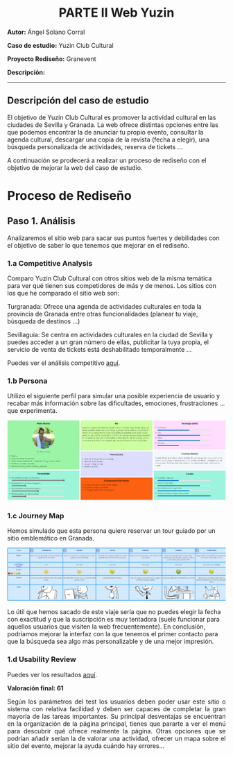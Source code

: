 <h1 align="center">PARTE II Web Yuzin</h1>

<p align="justify"><strong>Autor:</strong> Ángel Solano Corral</p>
<p align="justify"><strong>Caso de estudio:</strong> Yuzin Club Cultural</p>
<p align="justify"><strong>Proyecto Rediseño:</strong> Granevent</p>
<p align="justify"><strong>Descripción:</strong> </p>

---

<h2 align="justify">Descripción del caso de estudio</h2>
El objetivo de Yuzin Club Cultural es promover la actividad cultural en las ciudades de Sevilla y Granada. La web ofrece distintas opciones entre las que podemos encontrar la de anunciar tu propio evento, consultar la agenda cultural, descargar una copia de la revista (fecha a elegir), una búsqueda personalizada de actividades, reserva de tickets ...

A continuación se prodecerá a realizar un proceso de rediseño con el objetivo de mejorar la web del caso de estudio. 

# Proceso de Rediseño 

## Paso 1. Análisis

Analizaremos el sitio web para sacar sus puntos fuertes y debilidades con el objetivo de saber lo que tenemos que mejorar en el rediseño.

### 1.a Competitive Analysis

Comparo Yuzin Club Cultural con otros sitios web de la misma temática para ver qué tienen sus competidores de más y de menos. Los sitios con los que he comparado el sitio web son:

Turgranada: Ofrece una agenda de actividades culturales en toda la provincia de Granada entre otras funcionalidades (planear tu viaje, búsqueda de destinos ...)

Sevillaguia: Se centra en actividades culturales en la ciudad de Sevilla y puedes acceder a un gran número de ellas, publicitar la tuya propia, el servicio de venta de tickets está deshabilitado temporalmente ...

Puedes ver el análisis competitivo <a href="https://github.com/angelsc21/DIU_Trabajo_Final/blob/main/CompetitiveAnalisis.pdf">aquí</a>.

### 1.b Persona

Utilizo el siguiente perfil para simular una posible experiencia de usuario y recabar más información sobre las dificultades, emociones, frustraciones ... que experimenta.

![persona](persona.png)

### 1.c Journey Map

Hemos simulado que esta persona quiere reservar un tour guiado por un sitio emblemático en Granada.

![persona](viaje.png)

Lo útil que hemos sacado de este viaje sería que no puedes elegir la fecha con exactitud y que la suscripción es muy tentadora (suele funcionar para aquellos usuarios que visiten la web frecuentemente). En conclusión, podríamos mejorar la interfaz con la que tenemos el primer contacto para que la búsqueda sea algo más personalizable y de una mejor impresión.

### 1.d Usability Review

Puedes ver los resultados <a href="https://github.com/angelsc21/DIU_Trabajo_Final/blob/main/Usability-review.pdf">aquí</a>.

<strong>Valoración final: 61</strong>

<p align="justify">Según los parámetros del test los usuarios deben poder usar este sitio o sistema con relativa facilidad y deben ser capaces de completar la gran mayoría de las tareas importantes. Su principal desventajas se encuentran en la organización de la página principal, tienes que pararte a ver el menú para descubrir qué ofrece realmente la página. Otras opciones que se podrían añadir serían la de valorar una actividad, ofrecer un mapa sobre el sitio del evento, mejorar la ayuda cuándo hay errores... </p>

